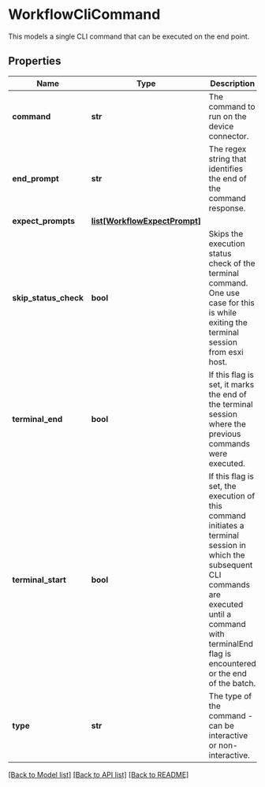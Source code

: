 # WorkflowCliCommand

This models a single CLI command that can be executed on the end point. 
## Properties
Name | Type | Description | Notes
------------ | ------------- | ------------- | -------------
**command** | **str** | The command to run on the device connector.    | [optional] 
**end_prompt** | **str** | The regex string that identifies the end of the command response.    | [optional] 
**expect_prompts** | [**list[WorkflowExpectPrompt]**](WorkflowExpectPrompt.md) |  | [optional] 
**skip_status_check** | **bool** | Skips the execution status check of the terminal command. One use case for this is while exiting the terminal session from esxi host.    | [optional] 
**terminal_end** | **bool** | If this flag is set, it marks the end of the terminal session where the previous commands were executed.    | [optional] 
**terminal_start** | **bool** | If this flag is set, the execution of this command initiates a terminal session in which the subsequent CLI commands are executed until a command with terminalEnd flag is encountered or the end of the batch.    | [optional] 
**type** | **str** | The type of the command - can be interactive or non-interactive.     | [optional] [default to 'NonInteractive']

[[Back to Model list]](../README.md#documentation-for-models) [[Back to API list]](../README.md#documentation-for-api-endpoints) [[Back to README]](../README.md)


